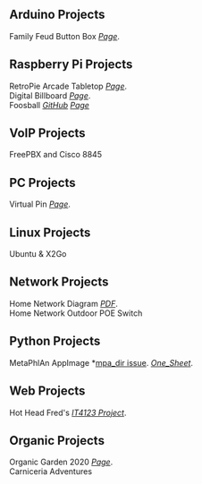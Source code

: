 ## Arduino Projects

Family Feud Button Box *[Page](https://erniethetech.github.io/lock_out/)*.

## Raspberry Pi Projects

RetroPie Arcade Tabletop *[Page](https://erniethetech.github.io/retro_pi/)*.<br>
Digital Billboard *[Page](https://erniethetech.github.io/dbb/)*.<br>
Foosball *[GitHub](https://github.com/swehner/foos/)*    *[Page](https://erniethetech.github.io/Foos/)* 

## VoIP Projects
FreePBX and Cisco 8845 

## PC Projects

Virtual Pin *[Page](https://erniethetech.github.io/virtual_pin/)*.

## Linux Projects
Ubuntu & X2Go

## Network Projects
Home Network Diagram *[PDF](Home_Network.pdf)*. <br>
Home Network Outdoor POE Switch

## Python Projects
MetaPhlAn AppImage *[mpa_dir issue](https://www.youtube.com/watch?v=Non8VcuCn1k). *[One_Sheet](Capstone.pdf)*.

## Web Projects
Hot Head Fred's *[IT4123 Project](https://ernestogguzman.wixsite.com/it4123)*.


## Organic Projects
Organic Garden 2020 *[Page](https://erniethetech.github.io/Organic_2020/)*. <br>
Carniceria Adventures 


